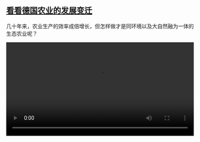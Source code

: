 <!--1702804624000-->
[看看德国农业的发展变迁](https://www.dw.com/zh/%E7%9C%8B%E7%9C%8B%E5%BE%B7%E5%9B%BD%E5%86%9C%E4%B8%9A%E7%9A%84%E5%8F%91%E5%B1%95%E5%8F%98%E8%BF%81/a-67741792)
------

<p>几十年来，农业生产的效率成倍增长，但怎样做才是同环境以及大自然融为一体的生态农业呢？</small></p><video src="https://tvdownloaddw-a.akamaihd.net/dwtv_video/flv/vdt_zh/2023/bchi231215_001_agra1_01r_AVC_1280x720.mp4" controls style="width:100%"></video>
